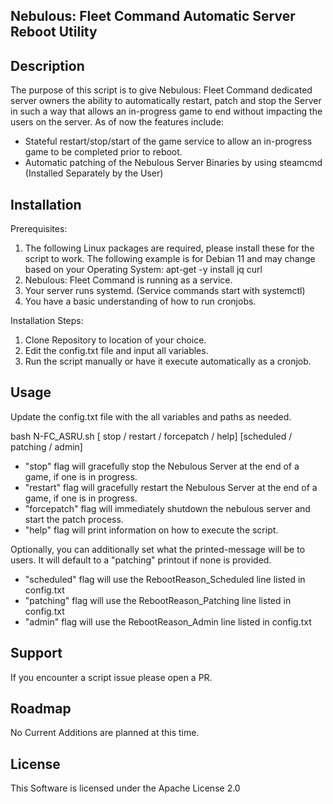 ## Nebulous: Fleet Command Automatic Server Reboot Utility

## Description
The purpose of this script is to give Nebulous: Fleet Command dedicated server owners the ability to automatically restart, patch and stop the Server in such a way that allows an in-progress game to end without impacting the users on the server. As of now the features include:
- Stateful restart/stop/start of the game service to allow an in-progress game to be completed prior to reboot.
- Automatic patching of the Nebulous Server Binaries by using steamcmd (Installed Separately by the User)

## Installation
Prerequisites:
1. The following Linux packages are required, please install these for the script to work. The following example is for Debian 11 and may change based on your Operating System:
apt-get -y install jq curl
2. Nebulous: Fleet Command is running as a service. 
3. Your server runs systemd. (Service commands start with systemctl)
4. You have a basic understanding of how to run cronjobs. 


Installation Steps:
1. Clone Repository to location of your choice. 
2. Edit the config.txt file and input all variables. 
3. Run the script manually or have it execute automatically as a cronjob.

## Usage
Update the config.txt file with the all variables and paths as needed. 

bash N-FC_ASRU.sh [ stop / restart / forcepatch / help] [scheduled / patching / admin]
- "stop" flag will gracefully stop the Nebulous Server at the end of a game, if one is in progress.
- "restart" flag will gracefully restart the Nebulous Server at the end of a game, if one is in progress.
- "forcepatch" flag will immediately shutdown the nebulous server and start the patch process.
- "help" flag will print information on how to execute the script.

Optionally, you can additionally set what the printed-message will be to users. It will default to a "patching" printout if none is provided.
- "scheduled" flag will use the RebootReason_Scheduled line listed in config.txt
- "patching" flag will use the RebootReason_Patching line listed in config.txt
- "admin" flag will use the RebootReason_Admin line listed in config.txt

## Support
If you encounter a script issue please open a PR. 

## Roadmap
No Current Additions are planned at this time. 

## License
This Software is licensed under the Apache License 2.0